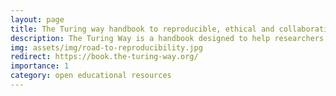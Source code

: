 ```yaml
---
layout: page
title: The Turing way handbook to reproducible, ethical and collaborative data science
description: The Turing Way is a handbook designed to help researchers make reproducible data science accessible. It covers tools, best practices, and cultural insights to support open, collaborative, and ethical research across disciplines.
img: assets/img/road-to-reproducibility.jpg
redirect: https://book.the-turing-way.org/
importance: 1
category: open educational resources
---
```


